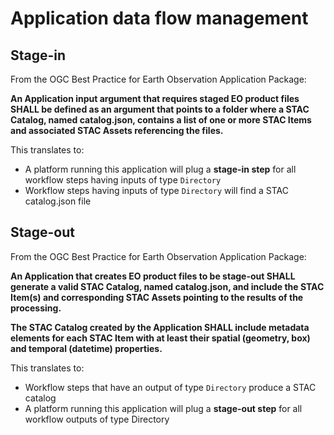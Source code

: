 # Application data flow management

## Stage-in

From the OGC Best Practice for Earth Observation Application Package:

**An Application input argument that requires staged EO product files SHALL be defined as an argument that points to a folder where a STAC Catalog, named catalog.json, contains a list of one or more STAC Items and associated STAC Assets referencing the files.**

This translates to:

* A platform running this application will plug a **stage-in step** for all workflow steps having inputs of type `Directory`
* Workflow steps having inputs of type `Directory` will find a STAC catalog.json file

## Stage-out

From the OGC Best Practice for Earth Observation Application Package:

**An Application that creates EO product files to be stage-out SHALL generate a valid STAC Catalog, named catalog.json, and include the STAC Item(s) and corresponding STAC Assets pointing to the results of the processing.**

**The STAC Catalog created by the Application SHALL include metadata elements for each STAC Item with at least their spatial (geometry, box) and temporal (datetime) properties.**

This translates to:

* Workflow steps that have an output of type `Directory` produce a STAC catalog
* A platform running this application will plug a **stage-out step** for all workflow outputs of type Directory
